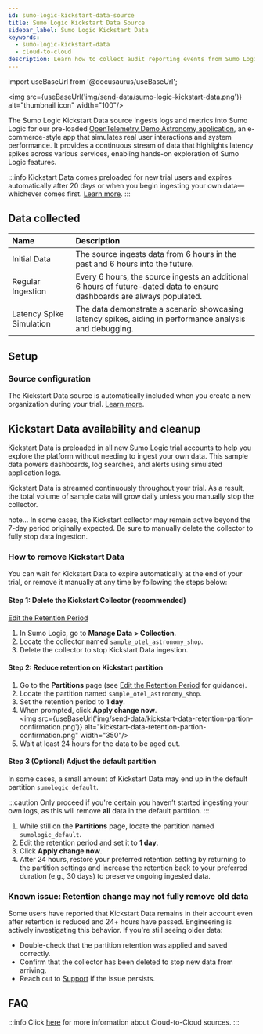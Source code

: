 ```yaml
---
id: sumo-logic-kickstart-data-source
title: Sumo Logic Kickstart Data Source
sidebar_label: Sumo Logic Kickstart Data
keywords:
  - sumo-logic-kickstart-data
  - cloud-to-cloud
description: Learn how to collect audit reporting events from Sumo Logic Kickstart Data platform.
---
```


import useBaseUrl from '@docusaurus/useBaseUrl';

<img src={useBaseUrl('img/send-data/sumo-logic-kickstart-data.png')} alt="thumbnail icon" width="100"/>

The Sumo Logic Kickstart Data source ingests logs and metrics into Sumo Logic for our pre-loaded [OpenTelemetry Demo Astronomy application](/docs/integrations/sumo-apps/kickstart-data), an e-commerce-style app that simulates real user interactions and system performance. It provides a continuous stream of data that highlights latency spikes across various services, enabling hands-on exploration of Sumo Logic features.

:::info
Kickstart Data comes preloaded for new trial users and expires automatically after 20 days or when you begin ingesting your own data—whichever comes first. [Learn more](/docs/get-started/quickstart/#getting-started-with-kickstart-data-in-your-trial).
:::

## Data collected

| Name | Description |
| :--- | :--- |
| Initial Data             | The source ingests data from 6 hours in the past and 6 hours into the future. |
| Regular Ingestion        | Every 6 hours, the source ingests an additional 6 hours of future-dated data to ensure dashboards are always populated. |
| Latency Spike Simulation | The data demonstrate a scenario showcasing latency spikes, aiding in performance analysis and debugging. |

## Setup

### Source configuration

The Kickstart Data source is automatically included when you create a new organization during your trial. [Learn more](/docs/get-started/quickstart/#getting-started-with-kickstart-data-in-your-trial).

## Kickstart Data availability and cleanup

Kickstart Data is preloaded in all new Sumo Logic trial accounts to help you explore the platform without needing to ingest your own data. This sample data powers dashboards, log searches, and alerts using simulated application logs.

Kickstart Data is streamed continuously throughout your trial. As a result, the total volume of sample data will grow daily unless you manually stop the collector.

note... In some cases, the Kickstart collector may remain active beyond the 7-day period originally expected. Be sure to manually delete the collector to fully stop data ingestion.

### How to remove Kickstart Data

You can wait for Kickstart Data to expire automatically at the end of your trial, or remove it manually at any time by following the steps below:

#### Step 1: Delete the Kickstart Collector (recommended)

[Edit the Retention Period](/docs/manage/partitions/manage-indexes-variable-retention/#edit-the-retention-period)

1. In Sumo Logic, go to **Manage Data > Collection**.
2. Locate the collector named `sample_otel_astronomy_shop`.
3. Delete the collector to stop Kickstart Data ingestion.

#### Step 2: Reduce retention on Kickstart partition

1. Go to the **Partitions** page (see [Edit the Retention Period](/docs/manage/partitions/manage-indexes-variable-retention/#edit-the-retention-period) for guidance).
2. Locate the partition named `sample_otel_astronomy_shop`.
3. Set the retention period to **1 day**.
4. When prompted, click **Apply change now**.<br/><img src={useBaseUrl('img/send-data/kickstart-data-retention-partion-confirmation.png')} alt="kickstart-data-retention-partion-confirmation.png" width="350"/>
5. Wait at least 24 hours for the data to be aged out.

#### Step 3 (Optional) Adjust the default partition

In some cases, a small amount of Kickstart Data may end up in the default partition `sumologic_default`.

:::caution
Only proceed if you're certain you haven’t started ingesting your own logs, as this will remove **all** data in the default partition.
:::

1. While still on the **Partitions** page, locate the partition named `sumologic_default`.
2. Edit the retention period and set it to **1 day**.
3. Click **Apply change now**.
4. After 24 hours, restore your preferred retention setting by returning to the partition settings and increase the retention back to your preferred duration (e.g., 30 days) to preserve ongoing ingested data.

### Known issue: Retention change may not fully remove old data

Some users have reported that Kickstart Data remains in their account even after retention is reduced and 24+ hours have passed. Engineering is actively investigating this behavior. If you're still seeing older data:

- Double-check that the partition retention was applied and saved correctly.
- Confirm that the collector has been deleted to stop new data from arriving.
- Reach out to [Support](https://support.sumologic.com/support/s) if the issue persists.

## FAQ

:::info
Click [here](/docs/c2c/info) for more information about Cloud-to-Cloud sources.
:::

